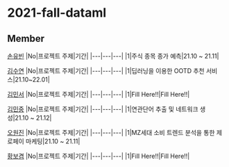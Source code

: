 # 2021-fall-dataml

## Member

[손유빈](https://github.com/YubeenSon)
|No|프로젝트 주제|기간|
|---|---|---|
|1|주식 종목 종가 예측|21.10 ~ 21.11|

[김수연](https://github.com/happiesoo41)
|No|프로젝트 주제|기간|
|---|---|---|
|1|딥러닝을 이용한 OOTD 추천 서비스|21.10~22.01|

[김민서](https://github.com/ms9648)
|No|프로젝트 주제|기간|
|---|---|---|
|1|Fill Here!!|Fill Here!!|

[김민중](https://github.com/solbat)
|No|프로젝트 주제|기간|
|---|---|---|
|1|연관단어 추출 및 네트워크 생성|21.10 ~ 21.12|

[오원진](https://github.com/keepproceeding)
|No|프로젝트 주제|기간|
|---|---|---|
|1|MZ세대 소비 트렌드 분석을 통한 제로페이 마케팅|21.10 ~ 21.11|

[황보겸](https://github.com/aerojohn1223)
|No|프로젝트 주제|기간|
|---|---|---|
|1|Fill Here!!|Fill Here!!|
